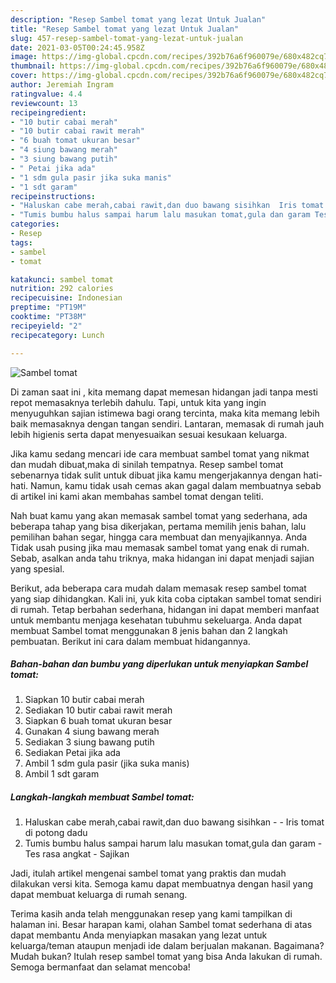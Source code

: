 ```yaml
---
description: "Resep Sambel tomat yang lezat Untuk Jualan"
title: "Resep Sambel tomat yang lezat Untuk Jualan"
slug: 457-resep-sambel-tomat-yang-lezat-untuk-jualan
date: 2021-03-05T00:24:45.958Z
image: https://img-global.cpcdn.com/recipes/392b76a6f960079e/680x482cq70/sambel-tomat-foto-resep-utama.jpg
thumbnail: https://img-global.cpcdn.com/recipes/392b76a6f960079e/680x482cq70/sambel-tomat-foto-resep-utama.jpg
cover: https://img-global.cpcdn.com/recipes/392b76a6f960079e/680x482cq70/sambel-tomat-foto-resep-utama.jpg
author: Jeremiah Ingram
ratingvalue: 4.4
reviewcount: 13
recipeingredient:
- "10 butir cabai merah"
- "10 butir cabai rawit merah"
- "6 buah tomat ukuran besar"
- "4 siung bawang merah"
- "3 siung bawang putih"
- " Petai jika ada"
- "1 sdm gula pasir jika suka manis"
- "1 sdt garam"
recipeinstructions:
- "Haluskan cabe merah,cabai rawit,dan duo bawang sisihkan  Iris tomat di potong dadu"
- "Tumis bumbu halus sampai harum lalu masukan tomat,gula dan garam Tes rasa angkat  Sajikan"
categories:
- Resep
tags:
- sambel
- tomat

katakunci: sambel tomat 
nutrition: 292 calories
recipecuisine: Indonesian
preptime: "PT19M"
cooktime: "PT38M"
recipeyield: "2"
recipecategory: Lunch

---
```



![Sambel tomat](https://img-global.cpcdn.com/recipes/392b76a6f960079e/680x482cq70/sambel-tomat-foto-resep-utama.jpg)

Di zaman  saat ini , kita memang dapat memesan hidangan jadi tanpa mesti repot memasaknya terlebih dahulu. Tapi, untuk kita yang ingin menyuguhkan sajian istimewa bagi orang tercinta, maka kita memang lebih baik memasaknya dengan tangan sendiri. Lantaran, memasak di rumah jauh lebih higienis serta dapat menyesuaikan sesuai kesukaan keluarga.

Jika kamu sedang mencari ide cara membuat sambel tomat yang nikmat dan mudah dibuat,maka di sinilah tempatnya. Resep sambel tomat  sebenarnya tidak sulit untuk dibuat jika kamu mengerjakannya dengan hati-hati. Namun, kamu tidak usah cemas akan gagal dalam membuatnya 
sebab di artikel ini kami akan membahas sambel tomat dengan teliti.  



Nah buat kamu yang akan memasak sambel tomat yang sederhana, ada beberapa tahap yang bisa dikerjakan, pertama memilih jenis bahan, lalu pemilihan bahan segar, hingga cara membuat dan menyajikannya. Anda Tidak usah pusing jika mau memasak sambel tomat yang enak di rumah. Sebab, asalkan anda  tahu triknya, maka hidangan ini dapat menjadi sajian yang spesial.

Berikut, ada beberapa cara mudah dalam memasak resep sambel tomat yang siap dihidangkan. Kali ini, yuk kita coba ciptakan sambel tomat sendiri di rumah. Tetap berbahan sederhana, hidangan ini dapat memberi manfaat untuk membantu menjaga kesehatan tubuhmu sekeluarga. Anda dapat membuat Sambel tomat menggunakan 8 jenis bahan dan 2 langkah pembuatan. Berikut ini cara dalam membuat hidangannya.

<!--inarticleads1-->

##### Bahan-bahan dan bumbu yang diperlukan untuk menyiapkan Sambel tomat:

1. Siapkan 10 butir cabai merah
1. Sediakan 10 butir cabai rawit merah
1. Siapkan 6 buah tomat ukuran besar
1. Gunakan 4 siung bawang merah
1. Sediakan 3 siung bawang putih
1. Sediakan  Petai jika ada
1. Ambil 1 sdm gula pasir (jika suka manis)
1. Ambil 1 sdt garam




<!--inarticleads2-->

##### Langkah-langkah membuat Sambel tomat:

1. Haluskan cabe merah,cabai rawit,dan duo bawang sisihkan -  - Iris tomat di potong dadu
1. Tumis bumbu halus sampai harum lalu masukan tomat,gula dan garam - Tes rasa angkat  - Sajikan




Jadi, itulah artikel mengenai  sambel tomat  yang praktis dan mudah dilakukan versi kita. Semoga kamu dapat membuatnya dengan hasil yang dapat membuat keluarga di rumah senang. 

Terima kasih anda telah menggunakan resep yang kami tampilkan di halaman ini. Besar harapan kami, olahan  Sambel tomat sederhana di atas dapat membantu Anda menyiapkan masakan yang lezat untuk keluarga/teman ataupun menjadi ide dalam berjualan makanan. Bagaimana? Mudah bukan? Itulah resep sambel tomat yang bisa Anda lakukan di rumah. Semoga bermanfaat dan selamat mencoba!

